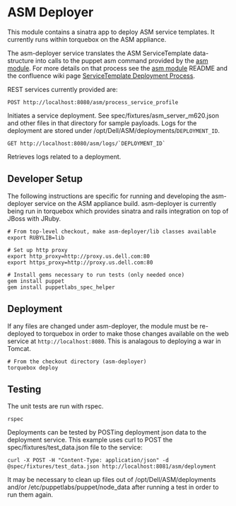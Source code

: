 ASM Deployer
============

This module contains a sinatra app to deploy ASM service templates. It
currently runs within torquebox on the ASM appliance.

The asm-deployer service translates the ASM ServiceTemplate
data-structure into calls to the puppet asm command provided by the
[asm module][1]. For more details on that process see the [asm module][1]
README and the confluence wiki page [ServiceTemplate Deployment Process][2].

REST services currently provided are:

    POST http://localhost:8080/asm/process_service_profile

Initiates a service deployment. See spec/fixtures/asm_server_m620.json and other files in that directory for sample payloads. Logs for the deployment are stored under /opt/Dell/ASM/deployments/`DEPLOYMENT_ID`.

    GET http://localhost:8080/asm/logs/`DEPLOYMENT_ID`

Retrieves logs related to a deployment.

[1]: https://github.com/dell-asm/asm "Puppet ASM Module"
[2]: https://confluence.kace.com/display/ASM/Service+Template+Deployment+Processing "Service Template Deployment Processing"

Developer Setup
---------------

The following instructions are specific for running and developing the
asm-deployer service on the ASM appliance build. asm-deployer is
currently being run in torquebox which provides sinatra and rails
integration on top of JBoss with JRuby.

    # From top-level checkout, make asm-deployer/lib classes available
    export RUBYLIB=lib

    # Set up http proxy
    export http_proxy=http://proxy.us.dell.com:80
    export https_proxy=http://proxy.us.dell.com:80

    # Install gems necessary to run tests (only needed once)
    gem install puppet
    gem install puppetlabs_spec_helper

Deployment
----------

If any files are changed under asm-deployer, the module must be
re-deployed to torquebox in order to make those changes available on
the web service at `http://localhost:8080`. This is analagous to
deploying a war in Tomcat.

    # From the checkout directory (asm-deployer)
    torquebox deploy

Testing
-------

The unit tests are run with rspec.

    rspec

Deployments can be tested by POSTing deployment json data to the
deployment service. This example uses curl to POST the
spec/fixtures/test_data.json file to the service:

    curl -X POST -H "Content-Type: application/json" -d @spec/fixtures/test_data.json http://localhost:8081/asm/deployment

It may be necessary to clean up files out of /opt/Dell/ASM/deployments
and/or /etc/puppetlabs/puppet/node_data after running a test in order
to run them again.
